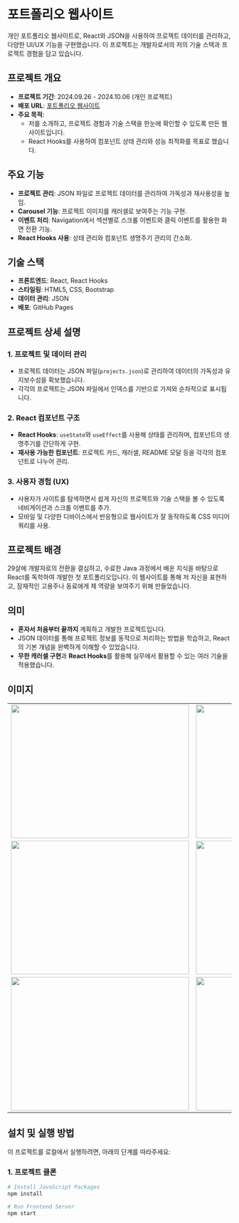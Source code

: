 # 포트폴리오 웹사이트

개인 포트폴리오 웹사이트로, React와 JSON을 사용하여 프로젝트 데이터를 관리하고, 다양한 UI/UX 기능을 구현했습니다. 이 프로젝트는 개발자로서의 저의 기술 스택과 프로젝트 경험을 담고 있습니다.

## 프로젝트 개요
- **프로젝트 기간**: 2024.09.26 - 2024.10.06 (개인 프로젝트)
- **배포 URL**: [포트폴리오 웹사이트](https://jack1.blog)
- **주요 목적**: 
  - 저를 소개하고, 프로젝트 경험과 기술 스택을 한눈에 확인할 수 있도록 만든 웹사이트입니다.
  - React Hooks를 사용하여 컴포넌트 상태 관리와 성능 최적화를 목표로 했습니다.

## 주요 기능
- **프로젝트 관리**: JSON 파일로 프로젝트 데이터를 관리하여 가독성과 재사용성을 높임.
- **Carousel 기능**: 프로젝트 이미지를 캐러셀로 보여주는 기능 구현.
- **이벤트 처리**: Navigation에서 섹션별로 스크롤 이벤트와 클릭 이벤트를 활용한 화면 전환 기능.
- **React Hooks 사용**: 상태 관리와 컴포넌트 생명주기 관리의 간소화.

## 기술 스택
- **프론트엔드**: React, React Hooks
- **스타일링**: HTML5, CSS, Bootstrap
- **데이터 관리**: JSON
- **배포**: GitHub Pages

## 프로젝트 상세 설명

### 1. 프로젝트 및 데이터 관리
- 프로젝트 데이터는 JSON 파일(`projects.json`)로 관리하여 데이터의 가독성과 유지보수성을 확보했습니다.
- 각각의 프로젝트는 JSON 파일에서 인덱스를 기반으로 가져와 순차적으로 표시됩니다.

### 2. React 컴포넌트 구조
- **React Hooks**: `useState`와 `useEffect`를 사용해 상태를 관리하며, 컴포넌트의 생명주기를 간단하게 구현.
- **재사용 가능한 컴포넌트**: 프로젝트 카드, 캐러셀, README 모달 등을 각각의 컴포넌트로 나누어 관리.

### 3. 사용자 경험 (UX)
- 사용자가 사이트를 탐색하면서 쉽게 자신의 프로젝트와 기술 스택을 볼 수 있도록 네비게이션과 스크롤 이벤트를 추가.
- 모바일 및 다양한 디바이스에서 반응형으로 웹사이트가 잘 동작하도록 CSS 미디어 쿼리를 사용.

## 프로젝트 배경
29살에 개발자로의 전환을 결심하고, 수료한 Java 과정에서 배운 지식을 바탕으로 React를 독학하여 개발한 첫 포트폴리오입니다. 이 웹사이트를 통해 저 자신을 표현하고, 잠재적인 고용주나 동료에게 제 역량을 보여주기 위해 만들었습니다.

## 의미
- **혼자서 처음부터 끝까지** 계획하고 개발한 프로젝트입니다.
- JSON 데이터를 통해 프로젝트 정보를 동적으로 처리하는 방법을 학습하고, React의 기본 개념을 완벽하게 이해할 수 있었습니다.
- **무한 캐러셀 구현**과 **React Hooks**를 활용해 실무에서 활용할 수 있는 여러 기술을 적용했습니다.

## 이미지

<table>
  <tr>
    <td><img src="/public/images/portfolio04.png" width="400px" height="300px" /></td>
    <td><img src="/public/images/portfolio03.png" width="400px" height="300px" /></td>
  </tr>
  <tr>
    <td><img src="/public/images/portfolio05.png" width="400px" height="300px" /></td>
    <td><img src="/public/images/portfolio06.png" width="400px" height="300px" /></td>
  </tr>
  <tr>
    <td><img src="/public/images/portfolio07.png" width="400px" height="300px" /></td>
    <td><img src="/public/images/portfolio02.png" width="400px" height="300px" /></td>
  </tr>
</table>

## 설치 및 실행 방법
이 프로젝트를 로컬에서 실행하려면, 아래의 단계를 따라주세요:

### 1. 프로젝트 클론
```bash
# Install JavaScript Packages
npm install

# Run Frontend Server
npm start
